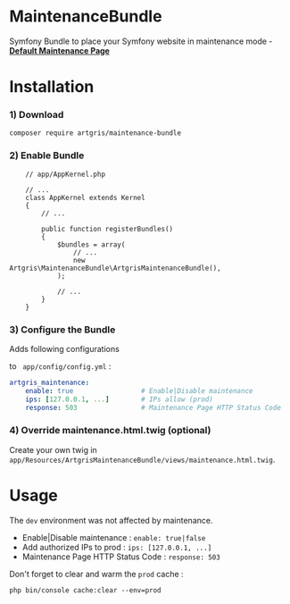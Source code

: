 # MaintenanceBundle
Symfony Bundle  to place your Symfony website in maintenance mode - [**Default Maintenance Page**](https://artgris.github.io/MaintenanceBundle/)

Installation
============

### 1) Download 

`composer require artgris/maintenance-bundle`

### 2) Enable Bundle

        // app/AppKernel.php
        
        // ...
        class AppKernel extends Kernel
        {
            // ...
        
            public function registerBundles()
            {
                $bundles = array(
                    // ...
                    new Artgris\MaintenanceBundle\ArtgrisMaintenanceBundle(),
                );
        
                // ...
            }
        }
### 3) Configure the Bundle 

Adds following configurations 

to ` app/config/config.yml` :

```yml  
artgris_maintenance:
    enable: true                 # Enable|Disable maintenance
    ips: [127.0.0.1, ...]        # IPs allow (prod)
    response: 503                # Maintenance Page HTTP Status Code
``` 
 
### 4) Override maintenance.html.twig (optional)

Create your own twig in `app/Resources/ArtgrisMaintenanceBundle/views/maintenance.html.twig`.

Usage
=====

The `dev` environment was not affected by maintenance.

- Enable|Disable maintenance : `enable: true|false`
- Add authorized IPs to prod : `ips: [127.0.0.1, ...]`
- Maintenance Page HTTP Status Code : `response: 503`


Don't forget to clear and warm the `prod` cache :

    php bin/console cache:clear --env=prod

